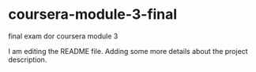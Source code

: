 # coursera-module-3-final
final exam dor coursera module 3

I am editing the README file. Adding some more details about the project description.
